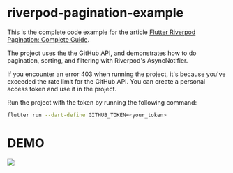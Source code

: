 # riverpod-pagination-example

This is the complete code example for the
article [Flutter Riverpod Pagination: Complete Guide]().

The project uses the the GitHub API, and demonstrates how to do pagination,
sorting, and filtering with Riverpod's AsyncNotifier.

If you encounter an error 403 when running the project, it's because you've
exceeded the rate limit for the GitHub API. You can create a personal access
token and use it in the project.

Run the project with the token by running the following command:

```bash
flutter run --dart-define GITHUB_TOKEN=<your_token>
```

# DEMO

![](https://github.com/dinko7/riverpod-pagination-example/assets/1454449/fdb2f869-b05f-455e-84d4-6cda882891d8)
